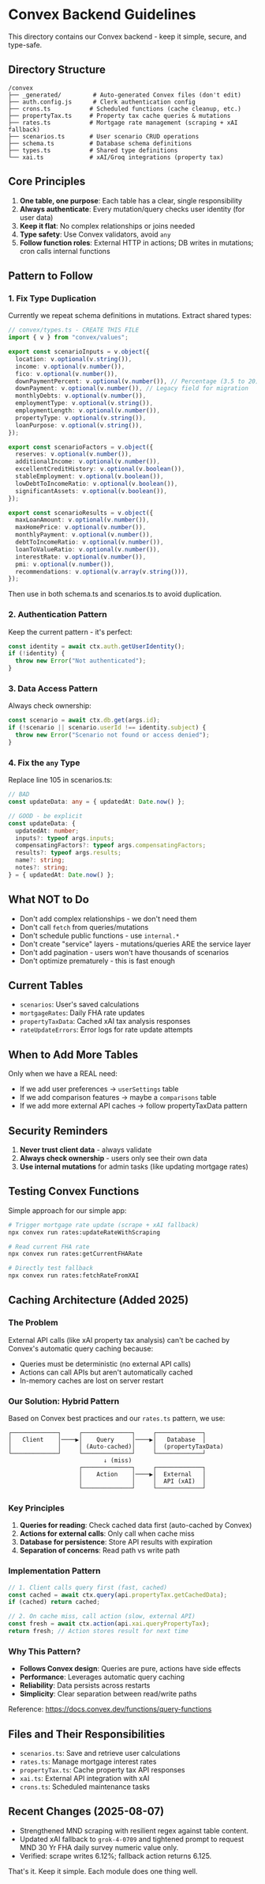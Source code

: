 # Convex Backend Guidelines

This directory contains our Convex backend - keep it simple, secure, and type-safe.

## Directory Structure
```
/convex
├── _generated/         # Auto-generated Convex files (don't edit)
├── auth.config.js      # Clerk authentication config
├── crons.ts           # Scheduled functions (cache cleanup, etc.)
├── propertyTax.ts     # Property tax cache queries & mutations
├── rates.ts           # Mortgage rate management (scraping + xAI fallback)
├── scenarios.ts       # User scenario CRUD operations
├── schema.ts          # Database schema definitions
├── types.ts           # Shared type definitions
└── xai.ts             # xAI/Groq integrations (property tax)
```

## Core Principles
1. **One table, one purpose**: Each table has a clear, single responsibility
2. **Always authenticate**: Every mutation/query checks user identity (for user data)
3. **Keep it flat**: No complex relationships or joins needed
4. **Type safety**: Use Convex validators, avoid `any`
5. **Follow function roles**: External HTTP in actions; DB writes in mutations; cron calls internal functions

## Pattern to Follow

### 1. Fix Type Duplication
Currently we repeat schema definitions in mutations. Extract shared types:

```typescript
// convex/types.ts - CREATE THIS FILE
import { v } from "convex/values";

export const scenarioInputs = v.object({
  location: v.optional(v.string()),
  income: v.optional(v.number()),
  fico: v.optional(v.number()),
  downPaymentPercent: v.optional(v.number()), // Percentage (3.5 to 20)
  downPayment: v.optional(v.number()), // Legacy field for migration
  monthlyDebts: v.optional(v.number()),
  employmentType: v.optional(v.string()),
  employmentLength: v.optional(v.number()),
  propertyType: v.optional(v.string()),
  loanPurpose: v.optional(v.string()),
});

export const scenarioFactors = v.object({
  reserves: v.optional(v.number()),
  additionalIncome: v.optional(v.number()),
  excellentCreditHistory: v.optional(v.boolean()),
  stableEmployment: v.optional(v.boolean()),
  lowDebtToIncomeRatio: v.optional(v.boolean()),
  significantAssets: v.optional(v.boolean()),
});

export const scenarioResults = v.object({
  maxLoanAmount: v.optional(v.number()),
  maxHomePrice: v.optional(v.number()),
  monthlyPayment: v.optional(v.number()),
  debtToIncomeRatio: v.optional(v.number()),
  loanToValueRatio: v.optional(v.number()),
  interestRate: v.optional(v.number()),
  pmi: v.optional(v.number()),
  recommendations: v.optional(v.array(v.string())),
});
```

Then use in both schema.ts and scenarios.ts to avoid duplication.

### 2. Authentication Pattern
Keep the current pattern - it's perfect:
```typescript
const identity = await ctx.auth.getUserIdentity();
if (!identity) {
  throw new Error("Not authenticated");
}
```

### 3. Data Access Pattern
Always check ownership:
```typescript
const scenario = await ctx.db.get(args.id);
if (!scenario || scenario.userId !== identity.subject) {
  throw new Error("Scenario not found or access denied");
}
```

### 4. Fix the `any` Type
Replace line 105 in scenarios.ts:
```typescript
// BAD
const updateData: any = { updatedAt: Date.now() };

// GOOD - be explicit
const updateData: {
  updatedAt: number;
  inputs?: typeof args.inputs;
  compensatingFactors?: typeof args.compensatingFactors;
  results?: typeof args.results;
  name?: string;
  notes?: string;
} = { updatedAt: Date.now() };
```

## What NOT to Do
- Don't add complex relationships - we don't need them
- Don't call `fetch` from queries/mutations
- Don't schedule public functions - use `internal.*`
- Don't create "service" layers - mutations/queries ARE the service layer
- Don't add pagination - users won't have thousands of scenarios
- Don't optimize prematurely - this is fast enough

## Current Tables
- `scenarios`: User's saved calculations
- `mortgageRates`: Daily FHA rate updates
- `propertyTaxData`: Cached xAI tax analysis responses
- `rateUpdateErrors`: Error logs for rate update attempts

## When to Add More Tables
Only when we have a REAL need:
- If we add user preferences → `userSettings` table
- If we add comparison features → maybe a `comparisons` table
- If we add more external API caches → follow propertyTaxData pattern

## Security Reminders
1. **Never trust client data** - always validate
2. **Always check ownership** - users only see their own data
3. **Use internal mutations** for admin tasks (like updating mortgage rates)

## Testing Convex Functions
Simple approach for our simple app:
```bash
# Trigger mortgage rate update (scrape + xAI fallback)
npx convex run rates:updateRateWithScraping

# Read current FHA rate
npx convex run rates:getCurrentFHARate

# Directly test fallback
npx convex run rates:fetchRateFromXAI
```

## Caching Architecture (Added 2025)

### The Problem
External API calls (like xAI property tax analysis) can't be cached by Convex's automatic query caching because:
- Queries must be deterministic (no external API calls)
- Actions can call APIs but aren't automatically cached
- In-memory caches are lost on server restart

### Our Solution: Hybrid Pattern
Based on Convex best practices and our `rates.ts` pattern, we use:

```
┌─────────────┐     ┌──────────────┐     ┌─────────────┐
│   Client    │────▶│    Query     │────▶│   Database  │
│             │     │ (Auto-cached)│     │  (propertyTaxData)
└─────────────┘     └──────────────┘     └─────────────┘
                           ↓ (miss)
                    ┌──────────────┐     ┌─────────────┐
                    │    Action    │────▶│  External   │
                    │              │     │  API (xAI)  │
                    └──────────────┘     └─────────────┘
```

### Key Principles
1. **Queries for reading**: Check cached data first (auto-cached by Convex)
2. **Actions for external calls**: Only call when cache miss
3. **Database for persistence**: Store API results with expiration
4. **Separation of concerns**: Read path vs write path

### Implementation Pattern
```typescript
// 1. Client calls query first (fast, cached)
const cached = await ctx.query(api.propertyTax.getCachedData);
if (cached) return cached;

// 2. On cache miss, call action (slow, external API)
const fresh = await ctx.action(api.xai.queryPropertyTax);
return fresh; // Action stores result for next time
```

### Why This Pattern?
- **Follows Convex design**: Queries are pure, actions have side effects
- **Performance**: Leverages automatic query caching
- **Reliability**: Data persists across restarts
- **Simplicity**: Clear separation between read/write paths

Reference: https://docs.convex.dev/functions/query-functions

## Files and Their Responsibilities
- `scenarios.ts`: Save and retrieve user calculations
- `rates.ts`: Manage mortgage interest rates
- `propertyTax.ts`: Cache property tax API responses
- `xai.ts`: External API integration with xAI
- `crons.ts`: Scheduled maintenance tasks

## Recent Changes (2025-08-07)
- Strengthened MND scraping with resilient regex against table content.
- Updated xAI fallback to `grok-4-0709` and tightened prompt to request MND 30 Yr FHA daily survey numeric value only.
- Verified: scrape writes 6.12%; fallback action returns 6.125.

That's it. Keep it simple. Each module does one thing well.